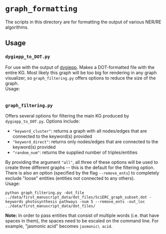 # `graph_formatting`
The scripts in this directory are for formatting the output of various NER/RE algorithms.

## Usage 
### `dygiepp_to_DOT.py` 
For use with the output of [dygiepp](https://github.com/dwadden/dygiepp). Makes a DOT-formatted file with the entire KG. Most likely this graph will be too big for rendering in any graph visualizer, so `graph_filtering.py` offers options to reduce the size of the graph. 
<br>
Usage: 
```
```
### `graph_filtering.py` 
Offers several options for filtering the main KG produced by `dygiepp_to_DOT.py`. Options include:
* `"keyword_cluster"`: returns a graph with all nodes/edges that are connected to the keyword(s) provided
* `"keyword_direct"`: returns only nodes/edges that are connected to the keyword(s) provided
* `"random_num"`: returns the supplied number of triples/entities

By providing the argument `"all"`, all three of these options will be used to create three different graphs -- this is the default for the filtering option. There is also an option (specified by the flag `--remove_ents`) to completely exclude "loose" entities (entities not connected to any others). 
<br>
Usage: 
```
python graph_filtering.py -dot_file ../data/first_manuscript_data/dot_files/SciERC_graph_subset.dot -keywords photosynthesis pathways -num 5 --remove_ents -out_loc ../data/first_manuscript_data/dot_files/
```
**Note:** In order to pass entities that consist of multiple words (i.e. that have spaces in them), the spaces need to be escaled on the command line. For example, "jasmonic acid" becomes `jasmonic\ acid`. 
